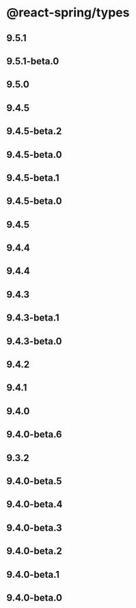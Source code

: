 # @react-spring/types

## 9.5.1

## 9.5.1-beta.0

## 9.5.0

## 9.4.5

## 9.4.5-beta.2

## 9.4.5-beta.0

## 9.4.5-beta.1

## 9.4.5-beta.0

## 9.4.5

## 9.4.4

## 9.4.4

## 9.4.3

## 9.4.3-beta.1

## 9.4.3-beta.0

## 9.4.2

## 9.4.1

## 9.4.0

## 9.4.0-beta.6

## 9.3.2

## 9.4.0-beta.5

## 9.4.0-beta.4

## 9.4.0-beta.3

## 9.4.0-beta.2

## 9.4.0-beta.1

## 9.4.0-beta.0
